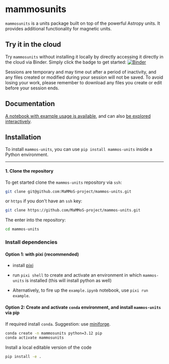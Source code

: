 # mammosunits

`mammosunits` is a units package built on top of the powerful Astropy units.
It provides additional functionality for magnetic units.

## Try it in the cloud
Try `mammosunits` without installing it locally by directly accessing it directly in the cloud
via Binder.
Simply click the badge to get started: [![Binder](https://mybinder.org/badge_logo.svg)](https://mybinder.org/v2/gh/MaMMoS-project/units/latest?urlpath=%2Fdoc%2Ftree%2Fdocs%2Fexample.ipynb)

Sessions are temporary and may time out after a period of inactivity, and any files
created or modified during your session will not be saved.
To avoid losing your work, please remember to download any files you create or edit
before your session ends.

## Documentation

[A notebook with example usage is available](docs/example.ipynb), and can also 
[be explored interactively](https://mybinder.org/v2/gh/MaMMoS-project/units/latest?urlpath=%2Fdoc%2Ftree%2Fdocs%2Fexample.ipynb).

## Installation

To install `mammos-units`, you can use `pip install mammos-units` inside a Python environment.

-------------------------
#### 1. Clone the repository

To get started clone the `mammos-units` repository via `ssh`:

```bash
git clone git@github.com:MaMMoS-project/mammos-units.git
```
or `https` if you don't have an `ssh` key:

```bash
git clone https://github.com/MaMMoS-project/mammos-units.git
```

The enter into the repository:

```bash
cd mammos-units
```

### Install dependencies

#### Option 1: with pixi (recommended)

- install [pixi](https://pixi.sh)

- run `pixi shell` to create and activate an environment in which `mammos-units` is installed (this will install python as well)

- Alternatively, to fire up the `example.ipynb` notebook, use `pixi run example`.

#### Option 2: Create and activate `conda` environment, and install `mammos-units` via pip

If required install `conda`. Suggestion: use [miniforge](https://github.com/conda-forge/miniforge).

```bash
conda create -n mammosunits python=3.12 pip
conda activate mammosunits
```

Install a local editable version of the code

```bash
pip install -e .
```
